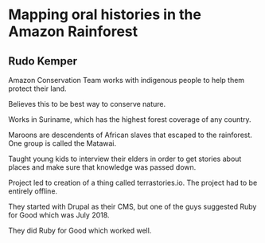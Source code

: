 # Mapping oral histories in the Amazon Rainforest 
## Rudo Kemper

Amazon Conservation Team works with indigenous people to help them protect their land.

Believes this to be best way to conserve nature.

Works in Suriname, which has the highest forest coverage of any country.

Maroons are descendents of African slaves that escaped to the rainforest. One group is called the Matawai.

Taught young kids to interview their elders in order to get stories about places and make sure that knowledge was passed down.

Project led to creation of a thing called terrastories.io. The project had to be entirely offline.

They started with Drupal as their CMS, but one of the guys suggested Ruby for Good which was July 2018.

They did Ruby for Good which worked well.